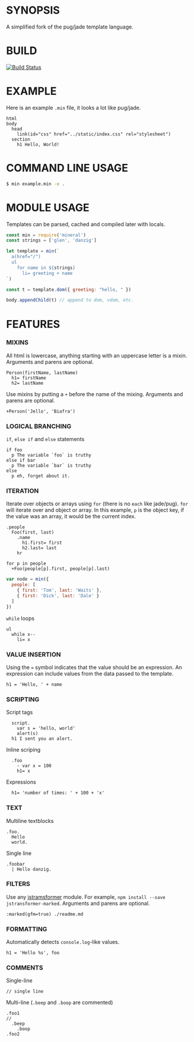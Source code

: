 # SYNOPSIS
A simplified fork of the pug/jade template language.

# BUILD
[![Build Status](https://travis-ci.org/voltraco/mineral.svg)](https://travis-ci.org/voltraco/mineral)

# EXAMPLE
Here is an example `.min` file, it looks a lot like pug/jade.

```jade
html
body
  head
    link(id="css" href="../static/index.css" rel="stylesheet")
  section
    h1 Hello, World!
```

# COMMAND LINE USAGE


```bash
$ min example.min -o .
```

# MODULE USAGE
Templates can be parsed, cached and compiled later with locals.

```js
const min = require('mineral')
const strings = ['glen', 'danzig']

let template = min(`
  a(href="/")
  ul
    for name in ${strings}
      li= greeting + name
`)

const t = template.dom({ greeting: "hello, " })

body.appendChild(t) // append to dom, vdom, etc.
```

# FEATURES

### MIXINS

All html is lowercase, anything starting with an uppercase letter is a mixin.
Arguments and parens are optional.

```jade
Person(firstName, lastName)
  h1= firstName
  h2= lastName
```

Use mixins by putting a `+` before the name of the mixing. Arguments and parens
are optional.

```jade
+Person('Jello', 'Biafra')
```

### LOGICAL BRANCHING

`if`, `else if` and `else` statements

```jade
if foo
  p The variable `foo` is truthy
else if bar
  p The variable `bar` is truthy
else
  p eh, forget about it.
```

### ITERATION

Iterate over objects or arrays using `for` (there is no `each` like jade/pug).
`for` will iterate over and object or array. In this example, `p` is the object
key, if the value was an array, it would be the current index.

```jade
.people
  Foo(first, last)
    .name
      h1.first= first
      h2.last= last
    hr

for p in people
  +Foo(people[p].first, people[p].last)
```

```javascript
var node = min({
  people: [
    { first: 'Tom', last: 'Waits' },
    { first: 'Dick', last: 'Dale' }
  ]
})
```

`while` loops

```jade
ul
  while x--
    li= x
```

### VALUE INSERTION
Using the `=` symbol indicates that the value should be an expression. An
expression can include values from the data passed to the template.

```jade
h1 = 'Hello, ' + name
```

### SCRIPTING

Script tags

```jade
  script.
    var s = 'hello, world'
    alert(s)
  h1 I sent you an alert.
```

Inline scriping

```jade
  .foo
    - var x = 100
    h1= x
```

Expressions

```jade
  h1= 'number of times: ' + 100 + 'x'
```

### TEXT

Multiline textblocks

```jade
.foo.
  Hello
  world.
```

Single line

```jade
.foobar
  | Hello danzig.
```

### FILTERS
Use any [jstramsformer](https://www.npmjs.com/browse/keyword/jstransformer)
module. For example, `npm install --save jstransformer-marked`. Arguments and
parens are optional.

```jade
:marked(gfm=true) ./readme.md
```

### FORMATTING
Automatically detects `console.log`-like values.

```jade
h1 = 'Hello %s', foo
```

### COMMENTS

Single-line

```jade
// single line
```

Multi-line (`.beep` and `.boop` are commented)

```jade
.foo1
//
  .beep
    .boop
.foo2
```

